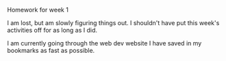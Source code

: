 Homework for week 1

I am lost, but am slowly figuring things out. I shouldn't have put this week's activities off for as long as I did.

I am currently going through the web dev website I have saved in my bookmarks as fast as possible.